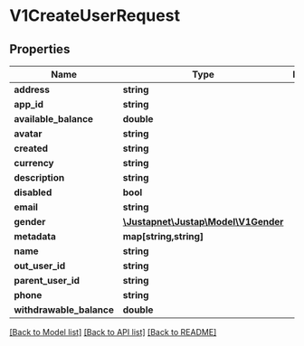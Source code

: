 # V1CreateUserRequest

## Properties
Name | Type | Description | Notes
------------ | ------------- | ------------- | -------------
**address** | **string** |  | [optional] 
**app_id** | **string** |  | [optional] 
**available_balance** | **double** |  | [optional] 
**avatar** | **string** |  | [optional] 
**created** | **string** |  | [optional] 
**currency** | **string** |  | [optional] 
**description** | **string** |  | [optional] 
**disabled** | **bool** |  | [optional] 
**email** | **string** |  | [optional] 
**gender** | [**\Justapnet\Justap\Model\V1Gender**](V1Gender.md) |  | [optional] 
**metadata** | **map[string,string]** |  | [optional] 
**name** | **string** |  | [optional] 
**out_user_id** | **string** |  | [optional] 
**parent_user_id** | **string** |  | [optional] 
**phone** | **string** |  | [optional] 
**withdrawable_balance** | **double** |  | [optional] 

[[Back to Model list]](../README.md#documentation-for-models) [[Back to API list]](../README.md#documentation-for-api-endpoints) [[Back to README]](../README.md)


